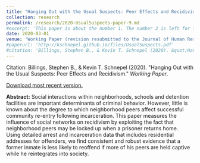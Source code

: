 ```yaml
---
title: "Hanging Out with the Usual Suspects: Peer Effects and Recidivism"
collection: research
permalink: /research/2020-UsualSuspects-paper-9.md
#excerpt: 'This paper is about the number 1. The number 2 is left for future work.'
date: 2020-03-01
venue: 'Working Paper (revision resubmitted to the Journal of Human Resources)'
#paperurl: 'http://kschnepel.github.io/files/UsualSuspects.pdf'
#citation: 'Billings, Stephen B., & Kevin T. Schnepel (2020). &quot;Hanging Out with the Usual Suspects: Peer Effects and Recidivism.&quot; <i>Working Paper</i>.'
---
```


Citation: Billings, Stephen B., & Kevin T. Schnepel (2020). &quot;Hanging Out with the Usual Suspects: Peer Effects and Recidivism.&quot; <i>Working Paper</i>.

[Download most recent version.](http://kschnepel.github.io/files/UsualSuspects.pdf) 

**Abstract:** Social interactions within neighborhoods, schools and detention facilities are important
determinants of criminal behavior. However, little is known about the degree to which
neighborhood peers affect successful community re-entry following incarceration. This
paper measures the influence of social networks on recidivism by exploiting the fact that
neighborhood peers may be locked up when a prisoner returns home. Using detailed
arrest and incarceration data that includes residential addresses for offenders, we find
consistent and robust evidence that a former inmate is less likely to reoffend if more of
his peers are held captive while he reintegrates into society.
